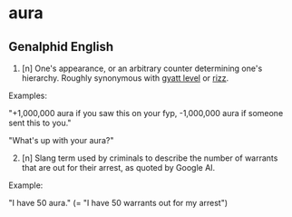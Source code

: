 # aura
## Genalphid English

1. [n] One's appearance, or an arbitrary counter determining one's hierarchy. Roughly synonymous with [gyatt level](gyatt.md) or [rizz](rizz.md).

Examples:

"+1,000,000 aura if you saw this on your fyp, -1,000,000 aura if someone sent this to you."

"What's up with your aura?"

2. [n] Slang term used by criminals to describe the number of warrants that are out for their arrest, as quoted by Google AI.

Example:

"I have 50 aura." (= "I have 50 warrants out for my arrest")